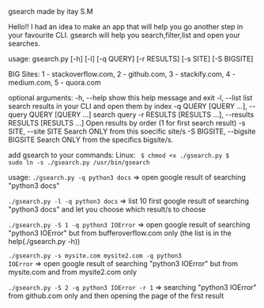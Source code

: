 gsearch made by itay S.M

Hello!!
I had an idea to make an app that will help you go another step in your favourite CLI.
gsearch will help you search,filter,list and open your searches.

usage: gsearch.py [-h] [-l] [-q QUERY] [-r RESULTS]
                  [-s SITE] [-S BIGSITE]

BIG Sites: 1 - stackoverflow.com, 2 - github.com, 3 - stackify.com, 4 -
medium.com, 5 - quora.com

optional arguments:
  -h, --help            show this help message and exit
  -l, --list            list search results in your CLI and open them by index
  -q QUERY [QUERY ...], --query QUERY [QUERY ...]
                        search query
  -r RESULTS [RESULTS ...], --results RESULTS [RESULTS ...]
                        Open results by order (1 for first search result)
  -s SITE, --site SITE  Search ONLY from this soecific site/s
  -S BIGSITE, --bigsite BIGSITE
                        Search ONLY from the specifics bigsite/s.

add gsearch to your commands:
Linux:
<code>
$ chmod +x ./gsearch.py
$ sudo ln -s ./gsearch.py /usr/bin/gsearch
</code>


usage:
<code>./gsearch.py -q python3 docs</code>
=> open google result of searching "python3 docs"

<code>./gsearch.py -l -q python3 docs</code>
=> list 10 first google result of searching "python3 docs" and let you choose which result/s to choose


<code>./gsearch.py -S 1 -q python3 IOError</code>
=> open google result of searching "python3 IOError" but from bufferoverflow.com only (the list is in the help(./gsearch.py -h))

<code>./gsearch.py -s mysite.com mysite2.com -q python3 IOError</code>
=> open google result of searching "python3 IOError" but from mysite.com and from mysite2.com only

<code>./gsearch.py -S 2 -q python3 IOError -r 1</code>
=> searching "python3 IOError" from github.com only and then opening the page of the first result

